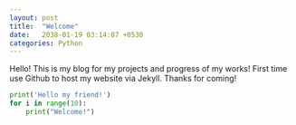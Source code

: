 ```yaml
---
layout: post
title:  "Welcome"
date:   2038-01-19 03:14:07 +0530
categories: Python
---
```

Hello! This is my blog for my projects and progress of my works! First time use Github to host my website via Jekyll. Thanks for coming! 


```python
print('Hello my friend!')
for i in range(10):
	print("Welcome!")

```
